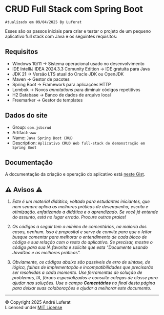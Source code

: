 # CRUD Full Stack com Spring Boot
`Atualizado em 09/04/2025 By Luferat`

Esses são os passos iniciais para criar e testar o projeto de um pequeno aplicativo full stack com Java e os seguintes requisitos:

## Requisitos

- Windows 10/11 → Sistema operacional usado no desenvolvimento
- IDE IntelliJ IDEA 2024.3.3 Comunity Edition → IDE gratuita para Java
- JDK 21 → Versão LTS atual do Oracle JDK ou OpenJDK
- Maven → Gestor de pacotes
- Spring Boot → Framework para aplicações HTTP
- Lombok → Novos _annotations_ para diminuir códigos repetitivos
- H2 Database → Banco de dados de arquivo local
- Freemarker → Gestor de templates

## Dados do site

- Group: `com.jsbcrud`
- Artifact: `www`
- Name: `Java Spring Boot CRUD`
- Description: `Aplicativo CRUD Web full-stack de demonstração em Spring Boot`

## Documentação

A documentação da criação e operação do aplicativo está [neste Gist](https://gist.github.com/Luferat/583d79a6296c682086abdcf707e10034).

## ⚠ Avisos ⚠

1. _Este é um material didático, voltado para estudantes iniciantes, que nem sempre aplica as melhores práticas de desempenho, escrita e otimização, enfatizando a didática e o aprendizado. Se você já entende do assunto, está no lugar errado. Procure outras praias!_


2. _Os códigos a seguir tem o mínimo de comentários, na maioria dos casos, nenhum. Isso é proposital e serve de convite para que o leitor busque comentar para melhorar o entendimento de cada bloco de código e sua relação com o resto do aplicativo. Se precisar, mostre o código para sua _IA_ favorita e solicite que esta "Documente usando JavaDoc e as melhores práticas"._


3. _Obviamente, os códigos abaixo são passíveis de erro de sintaxe, de lógica, falhas de implementação e incompatibilidades que precisarão ser resolvidas a cada momento. Use ferramentas de solução de problemas, IA, fóruns especializados e consulte colegas de classe para ajudar nas soluções. Use o campo **Comentários** no final desta página para deixar suas colaborações e ajudar a melhorar este documento._

---
&copy; Copyright 2025 André Luferat<br>
Licensed under [MIT License](https://opensource.org/license/mit)
